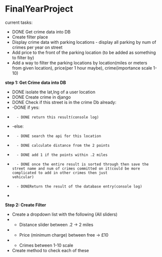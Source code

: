 # FinalYearProject
current tasks:
  - DONE Get crime data into DB
  - Create filter place
  - Display crime data with parking locations - display all parking by num of crimes per year on street
  - Add price to the front of the parking location (to be added as something to filter by)
  - Add a way to filter the parking locations by location(miles or meters from given location), price(per 1 hour maybe), crime(importance scale 1-10) 
 
 **step 1: Get Crime data into DB**
  - DONE isolate the lat,lng of a user location
  - DONE Create crime in django
  - DONE Check if this street is in the crime Db already:
  -   -DONE if yes:
  -       - DONE return this result(console log)
  -   -else:
  -       - DONE search the api for this location
  -       - DONE calculate distance from the 2 points
  -       - DONE add 1 if the points within .2 miles
  -       - DONE once the entire result is sorted through then save the street name and num of crimes committed on it(could be more complicated to add in other crimes then just                   vehicular)
  -       - DONEReturn the result of the database entry(console log)
  -       

**Step 2: Create Filter**
  - Create a dropdown list with the following (All sliders)
  -   - Distance slider between .2 -> 2 miles
  -   - Price (minimum charge) between free -> £10
  -   - Crimes between 1-10 scale
  - Create method to check each of these
  
